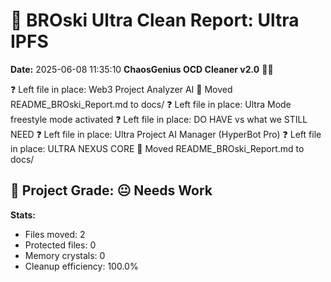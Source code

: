 # 🧹 BROski Ultra Clean Report: Ultra IPFS
**Date:** 2025-06-08 11:35:10
**ChaosGenius OCD Cleaner v2.0** 🧠💜

❓ Left file in place: Web3 Project Analyzer AI
📁 Moved README_BROski_Report.md to docs/
❓ Left file in place: Ultra Mode freestyle mode activated
❓ Left file in place: DO HAVE vs what we STILL NEED
❓ Left file in place: Ultra Project AI Manager (HyperBot Pro)
❓ Left file in place: ULTRA NEXUS CORE
📁 Moved README_BROski_Report.md to docs/

## 🧠 Project Grade: 😐 Needs Work
**Stats:**
- Files moved: 2
- Protected files: 0
- Memory crystals: 0
- Cleanup efficiency: 100.0%